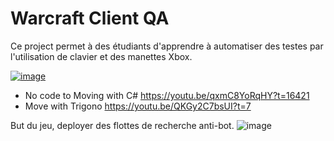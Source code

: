  # Warcraft Client QA



Ce project permet à des étudiants d'apprendre à automatiser des testes par l'utilisation de clavier et des manettes Xbox.

[![image](https://github.com/user-attachments/assets/41f13ffe-e4fb-4e09-b93e-dc4661a688b7)](https://youtu.be/qxmC8YoRqHY?t=16421)
- No code to Moving with C# https://youtu.be/qxmC8YoRqHY?t=16421
- Move with Trigono https://youtu.be/QKGy2C7bsUI?t=7


But du jeu, deployer des flottes de recherche anti-bot.
![image](https://github.com/user-attachments/assets/b34a9af0-4fbe-49dd-b03d-62af55f70e5c)
